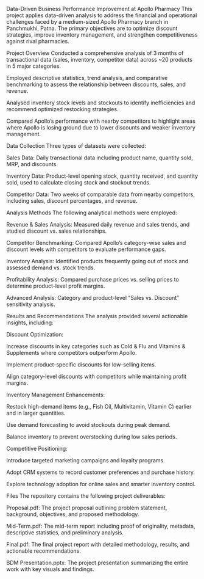 Data-Driven Business Performance Improvement at Apollo Pharmacy
This project applies data-driven analysis to address the financial and operational challenges faced by a medium-sized Apollo Pharmacy branch in Panchmukhi, Patna. The primary objectives are to optimize discount strategies, improve inventory management, and strengthen competitiveness against rival pharmacies.

Project Overview
Conducted a comprehensive analysis of 3 months of transactional data (sales, inventory, competitor data) across ~20 products in 5 major categories.

Employed descriptive statistics, trend analysis, and comparative benchmarking to assess the relationship between discounts, sales, and revenue.

Analysed inventory stock levels and stockouts to identify inefficiencies and recommend optimized restocking strategies.

Compared Apollo’s performance with nearby competitors to highlight areas where Apollo is losing ground due to lower discounts and weaker inventory management.

Data Collection
Three types of datasets were collected:

Sales Data: Daily transactional data including product name, quantity sold, MRP, and discounts.

Inventory Data: Product-level opening stock, quantity received, and quantity sold, used to calculate closing stock and stockout trends.

Competitor Data: Two weeks of comparable data from nearby competitors, including sales, discount percentages, and revenue.

Analysis Methods
The following analytical methods were employed:

Revenue & Sales Analysis: Measured daily revenue and sales trends, and studied discount vs. sales relationships.

Competitor Benchmarking: Compared Apollo’s category-wise sales and discount levels with competitors to evaluate performance gaps.

Inventory Analysis: Identified products frequently going out of stock and assessed demand vs. stock trends.

Profitability Analysis: Compared purchase prices vs. selling prices to determine product-level profit margins.

Advanced Analysis: Category and product-level “Sales vs. Discount” sensitivity analysis.

Results and Recommendations
The analysis provided several actionable insights, including:

Discount Optimization:

Increase discounts in key categories such as Cold & Flu and Vitamins & Supplements where competitors outperform Apollo.

Implement product-specific discounts for low-selling items.

Align category-level discounts with competitors while maintaining profit margins.

Inventory Management Enhancements:

Restock high-demand items (e.g., Fish Oil, Multivitamin, Vitamin C) earlier and in larger quantities.

Use demand forecasting to avoid stockouts during peak demand.

Balance inventory to prevent overstocking during low sales periods.

Competitive Positioning:

Introduce targeted marketing campaigns and loyalty programs.

Adopt CRM systems to record customer preferences and purchase history.

Explore technology adoption for online sales and smarter inventory control.

Files
The repository contains the following project deliverables:

Proposal.pdf: The project proposal outlining problem statement, background, objectives, and proposed methodology.

Mid-Term.pdf: The mid-term report including proof of originality, metadata, descriptive statistics, and preliminary analysis.

Final.pdf: The final project report with detailed methodology, results, and actionable recommendations.

BDM Presentation.pptx: The project presentation summarizing the entire work with key visuals and findings.
